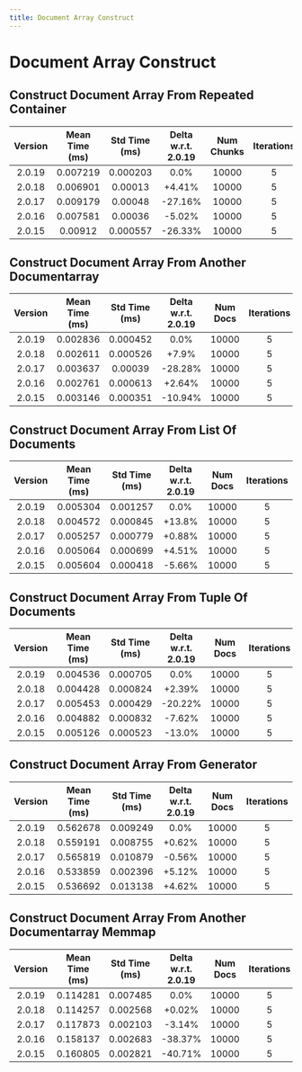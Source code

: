 ```yaml
---
title: Document Array Construct
---
```

# Document Array Construct

## Construct Document Array From Repeated Container

| Version | Mean Time (ms) | Std Time (ms) | Delta w.r.t. 2.0.19 | Num Chunks | Iterations |
| :---: | :---: | :---: | :---: | :---: | :---: |
| 2.0.19 | 0.007219 | 0.000203 | 0.0% | 10000 | 5 |
| 2.0.18 | 0.006901 | 0.00013 | +4.41% | 10000 | 5 |
| 2.0.17 | 0.009179 | 0.00048 | -27.16% | 10000 | 5 |
| 2.0.16 | 0.007581 | 0.00036 | -5.02% | 10000 | 5 |
| 2.0.15 | 0.00912 | 0.000557 | -26.33% | 10000 | 5 |
## Construct Document Array From Another Documentarray

| Version | Mean Time (ms) | Std Time (ms) | Delta w.r.t. 2.0.19 | Num Docs | Iterations |
| :---: | :---: | :---: | :---: | :---: | :---: |
| 2.0.19 | 0.002836 | 0.000452 | 0.0% | 10000 | 5 |
| 2.0.18 | 0.002611 | 0.000526 | +7.9% | 10000 | 5 |
| 2.0.17 | 0.003637 | 0.00039 | -28.28% | 10000 | 5 |
| 2.0.16 | 0.002761 | 0.000613 | +2.64% | 10000 | 5 |
| 2.0.15 | 0.003146 | 0.000351 | -10.94% | 10000 | 5 |
## Construct Document Array From List Of Documents

| Version | Mean Time (ms) | Std Time (ms) | Delta w.r.t. 2.0.19 | Num Docs | Iterations |
| :---: | :---: | :---: | :---: | :---: | :---: |
| 2.0.19 | 0.005304 | 0.001257 | 0.0% | 10000 | 5 |
| 2.0.18 | 0.004572 | 0.000845 | +13.8% | 10000 | 5 |
| 2.0.17 | 0.005257 | 0.000779 | +0.88% | 10000 | 5 |
| 2.0.16 | 0.005064 | 0.000699 | +4.51% | 10000 | 5 |
| 2.0.15 | 0.005604 | 0.000418 | -5.66% | 10000 | 5 |
## Construct Document Array From Tuple Of Documents

| Version | Mean Time (ms) | Std Time (ms) | Delta w.r.t. 2.0.19 | Num Docs | Iterations |
| :---: | :---: | :---: | :---: | :---: | :---: |
| 2.0.19 | 0.004536 | 0.000705 | 0.0% | 10000 | 5 |
| 2.0.18 | 0.004428 | 0.000824 | +2.39% | 10000 | 5 |
| 2.0.17 | 0.005453 | 0.000429 | -20.22% | 10000 | 5 |
| 2.0.16 | 0.004882 | 0.000832 | -7.62% | 10000 | 5 |
| 2.0.15 | 0.005126 | 0.000523 | -13.0% | 10000 | 5 |
## Construct Document Array From Generator

| Version | Mean Time (ms) | Std Time (ms) | Delta w.r.t. 2.0.19 | Num Docs | Iterations |
| :---: | :---: | :---: | :---: | :---: | :---: |
| 2.0.19 | 0.562678 | 0.009249 | 0.0% | 10000 | 5 |
| 2.0.18 | 0.559191 | 0.008755 | +0.62% | 10000 | 5 |
| 2.0.17 | 0.565819 | 0.010879 | -0.56% | 10000 | 5 |
| 2.0.16 | 0.533859 | 0.002396 | +5.12% | 10000 | 5 |
| 2.0.15 | 0.536692 | 0.013138 | +4.62% | 10000 | 5 |
## Construct Document Array From Another Documentarray Memmap

| Version | Mean Time (ms) | Std Time (ms) | Delta w.r.t. 2.0.19 | Num Docs | Iterations |
| :---: | :---: | :---: | :---: | :---: | :---: |
| 2.0.19 | 0.114281 | 0.007485 | 0.0% | 10000 | 5 |
| 2.0.18 | 0.114257 | 0.002568 | +0.02% | 10000 | 5 |
| 2.0.17 | 0.117873 | 0.002103 | -3.14% | 10000 | 5 |
| 2.0.16 | 0.158137 | 0.002683 | -38.37% | 10000 | 5 |
| 2.0.15 | 0.160805 | 0.002821 | -40.71% | 10000 | 5 |
